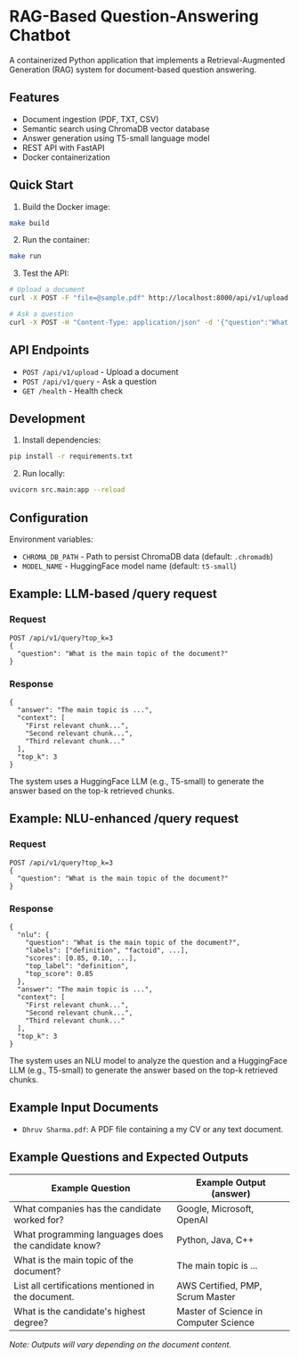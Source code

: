 # RAG-Based Question-Answering Chatbot

A containerized Python application that implements a Retrieval-Augmented Generation (RAG) system for document-based question answering.

## Features
- Document ingestion (PDF, TXT, CSV)
- Semantic search using ChromaDB vector database
- Answer generation using T5-small language model
- REST API with FastAPI
- Docker containerization

## Quick Start

1. Build the Docker image:
```bash
make build
```

2. Run the container:
```bash
make run
```

3. Test the API:
```bash
# Upload a document
curl -X POST -F "file=@sample.pdf" http://localhost:8000/api/v1/upload

# Ask a question
curl -X POST -H "Content-Type: application/json" -d '{"question":"What is the main topic?"}' http://localhost:8000/api/v1/query
```

## API Endpoints
- `POST /api/v1/upload` - Upload a document
- `POST /api/v1/query` - Ask a question
- `GET /health` - Health check

## Development
1. Install dependencies:
```bash
pip install -r requirements.txt
```

2. Run locally:
```bash
uvicorn src.main:app --reload
```

## Configuration
Environment variables:
- `CHROMA_DB_PATH` - Path to persist ChromaDB data (default: `.chromadb`)
- `MODEL_NAME` - HuggingFace model name (default: `t5-small`)

## Example: LLM-based /query request

### Request
```
POST /api/v1/query?top_k=3
{
  "question": "What is the main topic of the document?"
}
```

### Response
```
{
  "answer": "The main topic is ...",
  "context": [
    "First relevant chunk...",
    "Second relevant chunk...",
    "Third relevant chunk..."
  ],
  "top_k": 3
}
```

The system uses a HuggingFace LLM (e.g., T5-small) to generate the answer based on the top-k retrieved chunks.

## Example: NLU-enhanced /query request

### Request
```
POST /api/v1/query?top_k=3
{
  "question": "What is the main topic of the document?"
}
```

### Response
```
{
  "nlu": {
    "question": "What is the main topic of the document?",
    "labels": ["definition", "factoid", ...],
    "scores": [0.85, 0.10, ...],
    "top_label": "definition",
    "top_score": 0.85
  },
  "answer": "The main topic is ...",
  "context": [
    "First relevant chunk...",
    "Second relevant chunk...",
    "Third relevant chunk..."
  ],
  "top_k": 3
}
```

The system uses an NLU model to analyze the question and a HuggingFace LLM (e.g., T5-small) to generate the answer based on the top-k retrieved chunks.

## Example Input Documents

- `Dhruv Sharma.pdf`: A PDF file containing a my CV or any text document.

## Example Questions and Expected Outputs

| Example Question                                      | Example Output (answer)                |
|------------------------------------------------------|----------------------------------------|
| What companies has the candidate worked for?          | Google, Microsoft, OpenAI              |
| What programming languages does the candidate know?   | Python, Java, C++                      |
| What is the main topic of the document?               | The main topic is ...                  |
| List all certifications mentioned in the document.    | AWS Certified, PMP, Scrum Master       |
| What is the candidate's highest degree?               | Master of Science in Computer Science  |

*Note: Outputs will vary depending on the document content.*
